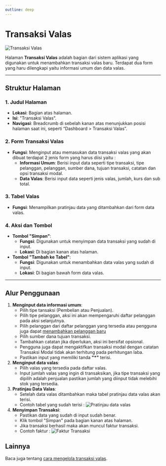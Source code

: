 ```yaml
---
outline: deep
---
```


# Transaksi Valas

![Transaksi Valas](/transaksi-valas.png)

Halaman **Transaksi Valas** adalah bagian dari sistem aplikasi yang digunakan untuk menambahkan transaksi valas baru. Terdapat dua form yang haru dilengkapi yaitu informasi umum dan data valas.

---

## Struktur Halaman

### 1. **Judul Halaman**

- **Lokasi**: Bagian atas halaman.
- **Isi**: "Transaksi Valas”.
- **Navigasi**: Breadcrumb di sebelah kanan atas menunjukkan posisi halaman saat ini, seperti “Dashboard > Transaksi Valas”.

### 2. **Form Transaksi Valas**

- **Fungsi**: Menginput atau memasukan data transaksi valas yang akan dibuat terdapat 2 jenis form yang harus diisi yaitu :
  - **Informasi Umum**: Berisi input data seperti tipe transaksi, tipe pelanggan, pelanggan, sumber dana, tujuan transaksi, catatan dan opsi transaksi modal.
  - **Data Valas**: Berisi input data seperti jenis valas, jumlah, kurs dan sub total.

### 3. **Tabel Valas**

- **Fungsi**: Menampilkan pratinjau data yang ditambahkan dari form data valas.

### 4. **Aksi dan Tombol**

- **Tombol "Simpan"**:
  - **Fungsi**: Digunakan untuk menyimpan data transaksi yang sudah di input.
  - **Lokasi**: Di bagian kanan atas halaman.
- **Tombol "Tambah ke Tabel"**:
  - **Fungsi**: Digunakan untuk menambahkan data valas yang sudah di input.
  - **Lokasi**: Di bagian bawah form data valas.

---

## Alur Penggunaan

1. **Menginput data informasi umum**:
   - Pilih tipe tansaksi (Pembelian atau Penjualan).
   - Pilih tipe pelanggan, aksi ini akan mempengaruhi daftar pelanggan pada aksi selanjutnya.
   - Pilih pelanggan dari daftar pelanggan yang tersedia atau pengguna juga dapat [menambahkan pelanggan baru]("/pelanggan/pengaturan-pelanggan")
   - Pilih sumber dana tujuan transaksi.
   - Tambahkan catatan jika diperlukan, aksi ini bersifat opsional.
   - Pengguna juga dapat mengaktifkan transaksi modal dengan catatan Transaksi Modal tidak akan terhitung pada perhitungan laba.
   - Pastikan input yang memiliki tanda **"\*"** terisi.
2. **Menginput data valas**:
   - Pilih valas yang tersedia pada daftar valas.
   - Input jumlah valas yang ingin di transaksikan, jika tipe transaksi yang dipilih adalah penjualan pastikan jumlah yang diinput tidak melebihi stok yang tersedia.
3. **Pratinjau Data Valas**:
   - Setelah data valas ditambahkan maka tabel pratinjau data valas akan terisi.
   - Contoh tabel yang sudah terisi : ![Pratinjau data valas](/tv-preview.png)
4. **Menyimpan Transaksi**:
   - Pastikan data yang sudah di input sudah benar.
   - Klik tombol "Simpan" pada bagian kanan atas halaman.
   - Jika transaksi berhasil maka akan muncul faktur transaksi.
   - Contoh faktur : ![Faktur Transaksi](/invoice-tv.png)

## Lainnya

Baca juga tentang [cara mengelola transaksi valas](/transaksi/daftar-valas).
